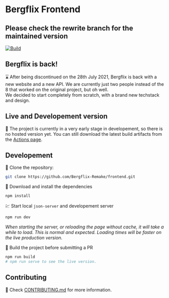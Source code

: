 # Bergflix Frontend

## Please check the rewrite branch for the maintained version

[![Build](https://github.com/Bergflix-Remake/frontend/actions/workflows/build.yml/badge.svg)](https://github.com/Bergflix-Remake/frontend/actions/workflows/build.yml)

## Bergflix is back!

⌛ After being discontinued on the 28th July 2021, Bergflix is back with a new website and a new API. We are currently just two people instead of the 8 that worked on the original project, but oh well. \
We decided to start completely from scratch, with a brand new techstack and design.

## Live and Developement version

🌱 The project is currently in a very early stage in developement, so there is no hosted version yet. You can still download the latest build artifacts from the [Actions page](https://github.com/Bergflix-Remake/frontend/actions).

## Developement

👥 Clone the repository:

```bash
git clone https://github.com/Bergflix-Remake/frontend.git
```

🔽 Download and install the dependencies

```bash
npm install
```

💹 Start local `json-server` and developement server

```bash
npm run dev
```

*When starting the server, or reloading the page without cache, it will take a while to load. This is normal and expected. Loading times will be faster on the live production version.*

🔨 Build the project before submitting a PR

```bash
npm run build
# npm run serve to see the live version.
```

## Contributing

🔧 Check [CONTRIBUTING.md](/CONTRIBUTING.md) for more information.
